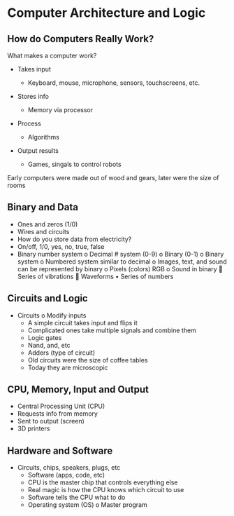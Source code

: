 # Computer Architecture and Logic

## How do Computers Really Work?

What makes a computer work?

  - Takes input
    - Keyboard, mouse, microphone, sensors, touchscreens, etc.
  
  - Stores info
    - Memory via processor
  
  - Process
    - Algorithms
    
  - Output results
    - Games, singals to control robots
    
Early computers were made out of wood and gears, later were the size of rooms

## Binary and Data

- Ones and zeros (1/0)
- Wires and circuits
-	How do you store data from electricity? 
-	On/off, 1/0, yes, no, true, false
-	Binary number system
  o	Decimal # system (0-9)
  o	Binary (0-1)
  o	Binary system
  o	Numbered system similar to decimal
  o	Images, text, and sound can be represented by binary
  o	Pixels (colors) RGB
  o	Sound in binary
    	Series of vibrations
    	Waveforms
      •	Series of numbers
      
## Circuits and Logic

- Circuits
  o	Modify inputs
    -	A simple circuit takes input and flips it
    -	Complicated ones take multiple signals and combine them
    -	Logic gates
    -	Nand, and, etc
    -	Adders (type of circuit)
    -	Old circuits were the size of coffee tables
    -	Today they are microscopic
    
## CPU, Memory, Input and Output

  - Central Processing Unit (CPU)
  - Requests info from memory
  - Sent to output (screen)
  - 3D printers
  
## Hardware and Software

  - Circuits, chips, speakers, plugs, etc
    -	Software (apps, code, etc)
    -	CPU is the master chip that controls everything else
    -	Real magic is how the CPU knows which circuit to use
    -	Software tells the CPU what to do
    -	Operating system (OS)
      o	Master program 



